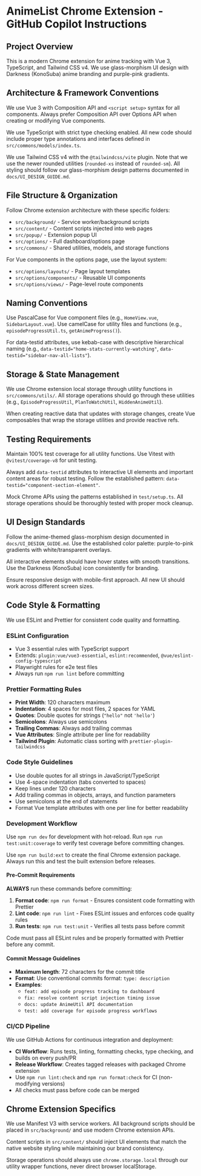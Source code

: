# AnimeList Chrome Extension - GitHub Copilot Instructions

## Project Overview

This is a modern Chrome extension for anime tracking with Vue 3, TypeScript, and Tailwind CSS v4. We use glass-morphism UI design with Darkness (KonoSuba) anime branding and purple-pink gradients.

## Architecture & Framework Conventions

We use Vue 3 with Composition API and `<script setup>` syntax for all components. Always prefer Composition API over Options API when creating or modifying Vue components.

We use TypeScript with strict type checking enabled. All new code should include proper type annotations and interfaces defined in `src/commons/models/index.ts`.

We use Tailwind CSS v4 with the `@tailwindcss/vite` plugin. Note that we use the newer rounded utilities (`rounded-xs` instead of `rounded-sm`). All styling should follow our glass-morphism design patterns documented in `docs/UI_DESIGN_GUIDE.md`.

## File Structure & Organization

Follow Chrome extension architecture with these specific folders:

- `src/background/` - Service worker/background scripts
- `src/content/` - Content scripts injected into web pages
- `src/popup/` - Extension popup UI
- `src/options/` - Full dashboard/options page
- `src/commons/` - Shared utilities, models, and storage functions

For Vue components in the options page, use the layout system:

- `src/options/layouts/` - Page layout templates
- `src/options/components/` - Reusable UI components
- `src/options/views/` - Page-level route components

## Naming Conventions

Use PascalCase for Vue component files (e.g., `HomeView.vue`, `SidebarLayout.vue`). Use camelCase for utility files and functions (e.g., `episodeProgressUtil.ts`, `getAnimeProgress()`).

For data-testid attributes, use kebab-case with descriptive hierarchical naming (e.g., `data-testid="home-stats-currently-watching"`, `data-testid="sidebar-nav-all-lists"`).

## Storage & State Management

We use Chrome extension local storage through utility functions in `src/commons/utils/`. All storage operations should go through these utilities (e.g., `EpisodeProgressUtil`, `PlanToWatchUtil`, `HiddenAnimeUtil`).

When creating reactive data that updates with storage changes, create Vue composables that wrap the storage utilities and provide reactive refs.

## Testing Requirements

Maintain 100% test coverage for all utility functions. Use Vitest with `@vitest/coverage-v8` for unit testing.

Always add `data-testid` attributes to interactive UI elements and important content areas for robust testing. Follow the established pattern: `data-testid="component-section-element"`.

Mock Chrome APIs using the patterns established in `test/setup.ts`. All storage operations should be thoroughly tested with proper mock cleanup.

## UI Design Standards

Follow the anime-themed glass-morphism design documented in `docs/UI_DESIGN_GUIDE.md`. Use the established color palette: purple-to-pink gradients with white/transparent overlays.

All interactive elements should have hover states with smooth transitions. Use the Darkness (KonoSuba) icon consistently for branding.

Ensure responsive design with mobile-first approach. All new UI should work across different screen sizes.

## Code Style & Formatting

We use ESLint and Prettier for consistent code quality and formatting.

### ESLint Configuration

- Vue 3 essential rules with TypeScript support
- Extends: `plugin:vue/vue3-essential`, `eslint:recommended`, `@vue/eslint-config-typescript`
- Playwright rules for e2e test files
- Always run `npm run lint` before committing

### Prettier Formatting Rules

- **Print Width**: 120 characters maximum
- **Indentation**: 4 spaces for most files, 2 spaces for YAML
- **Quotes**: Double quotes for strings (`"hello"` not `'hello'`)
- **Semicolons**: Always use semicolons
- **Trailing Commas**: Always add trailing commas
- **Vue Attributes**: Single attribute per line for readability
- **Tailwind Plugin**: Automatic class sorting with `prettier-plugin-tailwindcss`

### Code Style Guidelines

- Use double quotes for all strings in JavaScript/TypeScript
- Use 4-space indentation (tabs converted to spaces)
- Keep lines under 120 characters
- Add trailing commas in objects, arrays, and function parameters
- Use semicolons at the end of statements
- Format Vue template attributes with one per line for better readability

### Development Workflow

Use `npm run dev` for development with hot-reload. Run `npm run test:unit:coverage` to verify test coverage before committing changes.

Use `npm run build:ext` to create the final Chrome extension package. Always run this and test the built extension before releases.

#### Pre-Commit Requirements

**ALWAYS** run these commands before committing:

1. **Format code**: `npm run format` - Ensures consistent code formatting with Prettier
2. **Lint code**: `npm run lint` - Fixes ESLint issues and enforces code quality rules  
3. **Run tests**: `npm run test:unit` - Verifies all tests pass before commit

Code must pass all ESLint rules and be properly formatted with Prettier before any commit.

#### Commit Message Guidelines

- **Maximum length**: 72 characters for the commit title
- **Format**: Use conventional commits format: `type: description`
- **Examples**:
  - `feat: add episode progress tracking to dashboard`
  - `fix: resolve content script injection timing issue` 
  - `docs: update AnimeUtil API documentation`
  - `test: add coverage for episode progress workflows`

### CI/CD Pipeline

We use GitHub Actions for continuous integration and deployment:

- **CI Workflow**: Runs tests, linting, formatting checks, type checking, and builds on every push/PR
- **Release Workflow**: Creates tagged releases with packaged Chrome extension
- Use `npm run lint:check` and `npm run format:check` for CI (non-modifying versions)
- All checks must pass before code can be merged

## Chrome Extension Specifics

We use Manifest V3 with service workers. All background scripts should be placed in `src/background/` and use modern Chrome extension APIs.

Content scripts in `src/content/` should inject UI elements that match the native website styling while maintaining our brand consistency.

Storage operations should always use `chrome.storage.local` through our utility wrapper functions, never direct browser localStorage.
